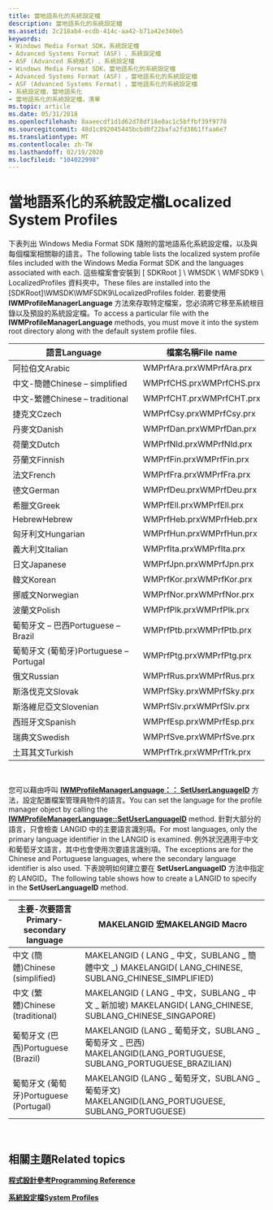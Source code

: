 ```yaml
---
title: 當地語系化的系統設定檔
description: 當地語系化的系統設定檔
ms.assetid: 2c218ab4-ecdb-414c-aa42-b71a42e340e5
keywords:
- Windows Media Format SDK，系統設定檔
- Advanced Systems Format (ASF) 、系統設定檔
- ASF (Advanced 系統格式) 、系統設定檔
- Windows Media Format SDK，當地語系化的系統設定檔
- Advanced Systems Format (ASF) ，當地語系化的系統設定檔
- ASF (Advanced Systems Format) ，當地語系化的系統設定檔
- 系統設定檔，當地語系化
- 當地語系化的系統設定檔，清單
ms.topic: article
ms.date: 05/31/2018
ms.openlocfilehash: 8aaeecdf1d1d62d78df18e0ac1c5bffbf39f9778
ms.sourcegitcommit: 48d1c892045445bcbd0f22bafa2fd3861ffaa6e7
ms.translationtype: MT
ms.contentlocale: zh-TW
ms.lasthandoff: 02/19/2020
ms.locfileid: "104022998"
---
```

# <a name="localized-system-profiles"></a><span data-ttu-id="2f1f5-111">當地語系化的系統設定檔</span><span class="sxs-lookup"><span data-stu-id="2f1f5-111">Localized System Profiles</span></span>

<span data-ttu-id="2f1f5-112">下表列出 Windows Media Format SDK 隨附的當地語系化系統設定檔，以及與每個檔案相關聯的語言。</span><span class="sxs-lookup"><span data-stu-id="2f1f5-112">The following table lists the localized system profile files included with the Windows Media Format SDK and the languages associated with each.</span></span> <span data-ttu-id="2f1f5-113">這些檔案會安裝到 \[ SDKRoot \] \\ WMSDK \\ WMFSDK9 \\ LocalizedProfiles 資料夾中。</span><span class="sxs-lookup"><span data-stu-id="2f1f5-113">These files are installed into the \[SDKRoot\]\\WMSDK\\WMFSDK9\\LocalizedProfiles folder.</span></span> <span data-ttu-id="2f1f5-114">若要使用 **IWMProfileManagerLanguage** 方法來存取特定檔案，您必須將它移至系統根目錄以及預設的系統設定檔。</span><span class="sxs-lookup"><span data-stu-id="2f1f5-114">To access a particular file with the **IWMProfileManagerLanguage** methods, you must move it into the system root directory along with the default system profile files.</span></span>



| <span data-ttu-id="2f1f5-115">語言</span><span class="sxs-lookup"><span data-stu-id="2f1f5-115">Language</span></span>              | <span data-ttu-id="2f1f5-116">檔案名稱</span><span class="sxs-lookup"><span data-stu-id="2f1f5-116">File name</span></span>    |
|-----------------------|--------------|
| <span data-ttu-id="2f1f5-117">阿拉伯文</span><span class="sxs-lookup"><span data-stu-id="2f1f5-117">Arabic</span></span>                | <span data-ttu-id="2f1f5-118">WMPrfAra.prx</span><span class="sxs-lookup"><span data-stu-id="2f1f5-118">WMPrfAra.prx</span></span> |
| <span data-ttu-id="2f1f5-119">中文-簡體</span><span class="sxs-lookup"><span data-stu-id="2f1f5-119">Chinese – simplified</span></span>  | <span data-ttu-id="2f1f5-120">WMPrfCHS.prx</span><span class="sxs-lookup"><span data-stu-id="2f1f5-120">WMPrfCHS.prx</span></span> |
| <span data-ttu-id="2f1f5-121">中文-繁體</span><span class="sxs-lookup"><span data-stu-id="2f1f5-121">Chinese – traditional</span></span> | <span data-ttu-id="2f1f5-122">WMPrfCHT.prx</span><span class="sxs-lookup"><span data-stu-id="2f1f5-122">WMPrfCHT.prx</span></span> |
| <span data-ttu-id="2f1f5-123">捷克文</span><span class="sxs-lookup"><span data-stu-id="2f1f5-123">Czech</span></span>                 | <span data-ttu-id="2f1f5-124">WMPrfCsy.prx</span><span class="sxs-lookup"><span data-stu-id="2f1f5-124">WMPrfCsy.prx</span></span> |
| <span data-ttu-id="2f1f5-125">丹麥文</span><span class="sxs-lookup"><span data-stu-id="2f1f5-125">Danish</span></span>                | <span data-ttu-id="2f1f5-126">WMPrfDan.prx</span><span class="sxs-lookup"><span data-stu-id="2f1f5-126">WMPrfDan.prx</span></span> |
| <span data-ttu-id="2f1f5-127">荷蘭文</span><span class="sxs-lookup"><span data-stu-id="2f1f5-127">Dutch</span></span>                 | <span data-ttu-id="2f1f5-128">WMPrfNld.prx</span><span class="sxs-lookup"><span data-stu-id="2f1f5-128">WMPrfNld.prx</span></span> |
| <span data-ttu-id="2f1f5-129">芬蘭文</span><span class="sxs-lookup"><span data-stu-id="2f1f5-129">Finnish</span></span>               | <span data-ttu-id="2f1f5-130">WMPrfFin.prx</span><span class="sxs-lookup"><span data-stu-id="2f1f5-130">WMPrfFin.prx</span></span> |
| <span data-ttu-id="2f1f5-131">法文</span><span class="sxs-lookup"><span data-stu-id="2f1f5-131">French</span></span>                | <span data-ttu-id="2f1f5-132">WMPrfFra.prx</span><span class="sxs-lookup"><span data-stu-id="2f1f5-132">WMPrfFra.prx</span></span> |
| <span data-ttu-id="2f1f5-133">德文</span><span class="sxs-lookup"><span data-stu-id="2f1f5-133">German</span></span>                | <span data-ttu-id="2f1f5-134">WMPrfDeu.prx</span><span class="sxs-lookup"><span data-stu-id="2f1f5-134">WMPrfDeu.prx</span></span> |
| <span data-ttu-id="2f1f5-135">希臘文</span><span class="sxs-lookup"><span data-stu-id="2f1f5-135">Greek</span></span>                 | <span data-ttu-id="2f1f5-136">WMPrfEll.prx</span><span class="sxs-lookup"><span data-stu-id="2f1f5-136">WMPrfEll.prx</span></span> |
| <span data-ttu-id="2f1f5-137">Hebrew</span><span class="sxs-lookup"><span data-stu-id="2f1f5-137">Hebrew</span></span>                | <span data-ttu-id="2f1f5-138">WMPrfHeb.prx</span><span class="sxs-lookup"><span data-stu-id="2f1f5-138">WMPrfHeb.prx</span></span> |
| <span data-ttu-id="2f1f5-139">匈牙利文</span><span class="sxs-lookup"><span data-stu-id="2f1f5-139">Hungarian</span></span>             | <span data-ttu-id="2f1f5-140">WMPrfHun.prx</span><span class="sxs-lookup"><span data-stu-id="2f1f5-140">WMPrfHun.prx</span></span> |
| <span data-ttu-id="2f1f5-141">義大利文</span><span class="sxs-lookup"><span data-stu-id="2f1f5-141">Italian</span></span>               | <span data-ttu-id="2f1f5-142">WMPrfIta.prx</span><span class="sxs-lookup"><span data-stu-id="2f1f5-142">WMPrfIta.prx</span></span> |
| <span data-ttu-id="2f1f5-143">日文</span><span class="sxs-lookup"><span data-stu-id="2f1f5-143">Japanese</span></span>              | <span data-ttu-id="2f1f5-144">WMPrfJpn.prx</span><span class="sxs-lookup"><span data-stu-id="2f1f5-144">WMPrfJpn.prx</span></span> |
| <span data-ttu-id="2f1f5-145">韓文</span><span class="sxs-lookup"><span data-stu-id="2f1f5-145">Korean</span></span>                | <span data-ttu-id="2f1f5-146">WMPrfKor.prx</span><span class="sxs-lookup"><span data-stu-id="2f1f5-146">WMPrfKor.prx</span></span> |
| <span data-ttu-id="2f1f5-147">挪威文</span><span class="sxs-lookup"><span data-stu-id="2f1f5-147">Norwegian</span></span>             | <span data-ttu-id="2f1f5-148">WMPrfNor.prx</span><span class="sxs-lookup"><span data-stu-id="2f1f5-148">WMPrfNor.prx</span></span> |
| <span data-ttu-id="2f1f5-149">波蘭文</span><span class="sxs-lookup"><span data-stu-id="2f1f5-149">Polish</span></span>                | <span data-ttu-id="2f1f5-150">WMPrfPlk.prx</span><span class="sxs-lookup"><span data-stu-id="2f1f5-150">WMPrfPlk.prx</span></span> |
| <span data-ttu-id="2f1f5-151">葡萄牙文 – 巴西</span><span class="sxs-lookup"><span data-stu-id="2f1f5-151">Portuguese – Brazil</span></span>   | <span data-ttu-id="2f1f5-152">WMPrfPtb.prx</span><span class="sxs-lookup"><span data-stu-id="2f1f5-152">WMPrfPtb.prx</span></span> |
| <span data-ttu-id="2f1f5-153">葡萄牙文 (葡萄牙)</span><span class="sxs-lookup"><span data-stu-id="2f1f5-153">Portuguese – Portugal</span></span> | <span data-ttu-id="2f1f5-154">WMPrfPtg.prx</span><span class="sxs-lookup"><span data-stu-id="2f1f5-154">WMPrfPtg.prx</span></span> |
| <span data-ttu-id="2f1f5-155">俄文</span><span class="sxs-lookup"><span data-stu-id="2f1f5-155">Russian</span></span>               | <span data-ttu-id="2f1f5-156">WMPrfRus.prx</span><span class="sxs-lookup"><span data-stu-id="2f1f5-156">WMPrfRus.prx</span></span> |
| <span data-ttu-id="2f1f5-157">斯洛伐克文</span><span class="sxs-lookup"><span data-stu-id="2f1f5-157">Slovak</span></span>                | <span data-ttu-id="2f1f5-158">WMPrfSky.prx</span><span class="sxs-lookup"><span data-stu-id="2f1f5-158">WMPrfSky.prx</span></span> |
| <span data-ttu-id="2f1f5-159">斯洛維尼亞文</span><span class="sxs-lookup"><span data-stu-id="2f1f5-159">Slovenian</span></span>             | <span data-ttu-id="2f1f5-160">WMPrfSlv.prx</span><span class="sxs-lookup"><span data-stu-id="2f1f5-160">WMPrfSlv.prx</span></span> |
| <span data-ttu-id="2f1f5-161">西班牙文</span><span class="sxs-lookup"><span data-stu-id="2f1f5-161">Spanish</span></span>               | <span data-ttu-id="2f1f5-162">WMPrfEsp.prx</span><span class="sxs-lookup"><span data-stu-id="2f1f5-162">WMPrfEsp.prx</span></span> |
| <span data-ttu-id="2f1f5-163">瑞典文</span><span class="sxs-lookup"><span data-stu-id="2f1f5-163">Swedish</span></span>               | <span data-ttu-id="2f1f5-164">WMPrfSve.prx</span><span class="sxs-lookup"><span data-stu-id="2f1f5-164">WMPrfSve.prx</span></span> |
| <span data-ttu-id="2f1f5-165">土耳其文</span><span class="sxs-lookup"><span data-stu-id="2f1f5-165">Turkish</span></span>               | <span data-ttu-id="2f1f5-166">WMPrfTrk.prx</span><span class="sxs-lookup"><span data-stu-id="2f1f5-166">WMPrfTrk.prx</span></span> |



 

<span data-ttu-id="2f1f5-167">您可以藉由呼叫 [**IWMProfileManagerLanguage：： SetUserLanguageID**](/previous-versions/windows/desktop/api/Wmsdkidl/nf-wmsdkidl-iwmprofilemanagerlanguage-setuserlanguageid) 方法，設定配置檔案管理員物件的語言。</span><span class="sxs-lookup"><span data-stu-id="2f1f5-167">You can set the language for the profile manager object by calling the [**IWMProfileManagerLanguage::SetUserLanguageID**](/previous-versions/windows/desktop/api/Wmsdkidl/nf-wmsdkidl-iwmprofilemanagerlanguage-setuserlanguageid) method.</span></span> <span data-ttu-id="2f1f5-168">針對大部分的語言，只會檢查 LANGID 中的主要語言識別項。</span><span class="sxs-lookup"><span data-stu-id="2f1f5-168">For most languages, only the primary language identifier in the LANGID is examined.</span></span> <span data-ttu-id="2f1f5-169">例外狀況適用于中文和葡萄牙文語言，其中也會使用次要語言識別項。</span><span class="sxs-lookup"><span data-stu-id="2f1f5-169">The exceptions are for the Chinese and Portuguese languages, where the secondary language identifier is also used.</span></span> <span data-ttu-id="2f1f5-170">下表說明如何建立要在 **SetUserLanguageID** 方法中指定的 LANGID。</span><span class="sxs-lookup"><span data-stu-id="2f1f5-170">The following table shows how to create a LANGID to specify in the **SetUserLanguageID** method.</span></span>



| <span data-ttu-id="2f1f5-171">主要-次要語言</span><span class="sxs-lookup"><span data-stu-id="2f1f5-171">Primary-secondary language</span></span> | <span data-ttu-id="2f1f5-172">MAKELANGID 宏</span><span class="sxs-lookup"><span data-stu-id="2f1f5-172">MAKELANGID Macro</span></span>                                             |
|----------------------------|--------------------------------------------------------------|
| <span data-ttu-id="2f1f5-173">中文 (簡體)</span><span class="sxs-lookup"><span data-stu-id="2f1f5-173">Chinese (simplified)</span></span>       | <span data-ttu-id="2f1f5-174">MAKELANGID ( LANG \_ 中文，SUBLANG \_ 簡體中文 \_) </span><span class="sxs-lookup"><span data-stu-id="2f1f5-174">MAKELANGID( LANG\_CHINESE, SUBLANG\_CHINESE\_SIMPLIFIED)</span></span>     |
| <span data-ttu-id="2f1f5-175">中文 (繁體)</span><span class="sxs-lookup"><span data-stu-id="2f1f5-175">Chinese (traditional)</span></span>      | <span data-ttu-id="2f1f5-176">MAKELANGID ( LANG \_ 中文，SUBLANG \_ 中文 \_ 新加坡) </span><span class="sxs-lookup"><span data-stu-id="2f1f5-176">MAKELANGID( LANG\_CHINESE, SUBLANG\_CHINESE\_SINGAPORE)</span></span>      |
| <span data-ttu-id="2f1f5-177">葡萄牙文 (巴西)</span><span class="sxs-lookup"><span data-stu-id="2f1f5-177">Portuguese (Brazil)</span></span>        | <span data-ttu-id="2f1f5-178">MAKELANGID (LANG \_ 葡萄牙文，SUBLANG \_ 葡萄牙文 \_ 巴西) </span><span class="sxs-lookup"><span data-stu-id="2f1f5-178">MAKELANGID(LANG\_PORTUGUESE, SUBLANG\_PORTUGUESE\_BRAZILIAN)</span></span> |
| <span data-ttu-id="2f1f5-179">葡萄牙文 (葡萄牙)</span><span class="sxs-lookup"><span data-stu-id="2f1f5-179">Portuguese (Portugal)</span></span>      | <span data-ttu-id="2f1f5-180">MAKELANGID (LANG \_ 葡萄牙文，SUBLANG \_ 葡萄牙文) </span><span class="sxs-lookup"><span data-stu-id="2f1f5-180">MAKELANGID(LANG\_PORTUGUESE, SUBLANG\_PORTUGUESE)</span></span>            |



 

## <a name="related-topics"></a><span data-ttu-id="2f1f5-181">相關主題</span><span class="sxs-lookup"><span data-stu-id="2f1f5-181">Related topics</span></span>

<dl> <dt>

[<span data-ttu-id="2f1f5-182">**程式設計參考**</span><span class="sxs-lookup"><span data-stu-id="2f1f5-182">**Programming Reference**</span></span>](programming-reference.md)
</dt> <dt>

[<span data-ttu-id="2f1f5-183">**系統設定檔**</span><span class="sxs-lookup"><span data-stu-id="2f1f5-183">**System Profiles**</span></span>](system-profiles.md)
</dt> </dl>

 

 




